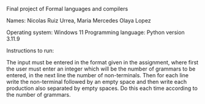 Final project of Formal languages ​​and compilers

Names: Nicolas Ruiz Urrea, Maria Mercedes Olaya Lopez

Operating system: Windows 11
Programming language: Python version 3.11.9

Instructions to run:

The input must be entered in the format given in the assignment, where first the user must
enter an integer which will be the number of grammars to be entered, in the next line the
number of non-terminals. Then for each line write the non-terminal followed by an empty space
and then write each production also separated by empty spaces. Do this each time according
to the number of grammars.
